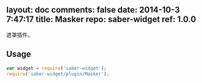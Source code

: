 layout: doc
comments: false
date: 2014-10-3 7:47:17
title: Masker
repo: saber-widget
ref: 1.0.0
---

遮罩插件。

## Usage

```js
var widget = require('saber-widget');
require('saber-widget/plugin/Masker');
```